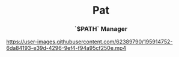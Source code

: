 <h1 align="center">Pat</h1>

<h3 align="center">
    `$PATH` Manager
</h1>

https://user-images.githubusercontent.com/62389790/195914752-6da84193-e39d-4296-9ef4-f94a95cf250e.mp4

